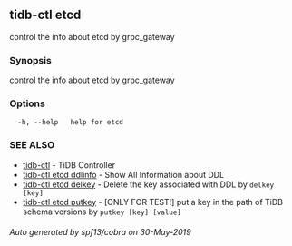 ## tidb-ctl etcd

control the info about etcd by grpc_gateway

### Synopsis


control the info about etcd by grpc_gateway

### Options

```
  -h, --help   help for etcd
```

### SEE ALSO
* [tidb-ctl](tidb-ctl.md)	 - TiDB Controller
* [tidb-ctl etcd ddlinfo](tidb-ctl_etcd_ddlinfo.md)	 - Show All Information about DDL
* [tidb-ctl etcd delkey](tidb-ctl_etcd_delkey.md)	 - Delete the key associated with DDL by `delkey [key]`
* [tidb-ctl etcd putkey](tidb-ctl_etcd_putkey.md)	 - [ONLY FOR TEST!] put a key in the path of TiDB schema versions by `putkey [key] [value]`

###### Auto generated by spf13/cobra on 30-May-2019
